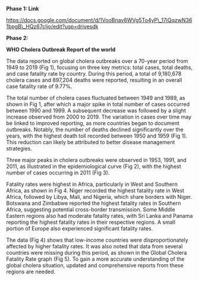 **Phase 1: Link**

https://docs.google.com/document/d/1VooBnav6WVg5To4yP\_17iQqzwN361bpgB\_HQz67cIjo/edit?usp=drivesdk

**Phase 2:**

**WHO Cholera Outbreak Report  of the world** 

The data reported on global cholera outbreaks over a 70-year period from 1949 to 2019 (Fig 1), focusing on three key metrics: total cases, total deaths, and case fatality rate by country. During this period, a total of 9,180,678 cholera cases and 897,204 deaths were reported, resulting in an overall case fatality rate of 9.77%.

The total number of cholera cases fluctuated between 1949 and 1989, as shown in Fig 1, after which a major spike in total number of cases occurred between 1990 and 1999\. A subsequent decrease was followed by a slight increase observed from 2000 to 2019\. The variation in cases over time may be linked to improved reporting, as more countries began to document outbreaks. Notably, the number of deaths declined significantly over the years, with the highest death toll recorded between 1950 and 1959 (Fig 1). This reduction can likely be attributed to better disease management strategies.

Three major peaks in cholera outbreaks were observed in 1953, 1991, and 2011, as illustrated in the epidemiological curve (Fig 2), with the highest number of cases occurring in 2011 (Fig 3).

Fatality rates were highest in Africa, particularly in West and Southern Africa, as shown in Fig 4\. Niger recorded the highest fatality rate in West Africa, followed by Libya, Mali, and Nigeria, which share borders with Niger. Botswana and Zimbabwe reported the highest fatality rates in Southern Africa, suggesting potential cross-border transmission. Some Middle Eastern regions also had moderate fatality rates, with Sri Lanka and Panama reporting the highest fatality rates in their respective regions. A small portion of Europe also experienced significant fatality rates.

The data (Fig 4\) shows that low-income countries were disproportionately affected by higher fatality rates. It was also noted that data from several countries were missing during this period, as shown in the Global Cholera Fatality Rate graph (Fig 5). To gain a more accurate understanding of the global cholera situation, updated and comprehensive reports from these regions are needed.

